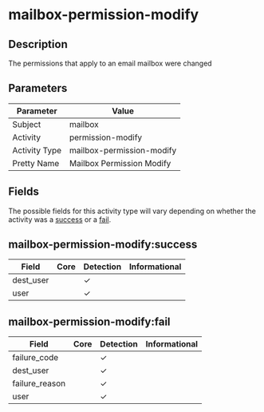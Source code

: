 mailbox-permission-modify
=========================

Description
-----------
The permissions that apply to an email mailbox were changed

Parameters
----------
| Parameter     | Value                     |
| ------------- | ------------------------- |
| Subject       | mailbox                   |
| Activity      | permission-modify         |
| Activity Type | mailbox-permission-modify |
| Pretty Name   | Mailbox Permission Modify |


Fields
------

The possible fields for this activity type will vary depending on whether the activity was a [success](#mailbox-permission-modifysuccess) or a [fail](#mailbox-permission-modifyfail).


mailbox-permission-modify:success
---------------------------------

| Field     | Core | Detection | Informational |
| --------- | ---- | --------- | ------------- |
| dest_user |      | &#10003;  |               |
| user      |      | &#10003;  |               |

mailbox-permission-modify:fail
------------------------------

| Field          | Core | Detection | Informational |
| -------------- | ---- | --------- | ------------- |
| failure_code   |      | &#10003;  |               |
| dest_user      |      | &#10003;  |               |
| failure_reason |      | &#10003;  |               |
| user           |      | &#10003;  |               |